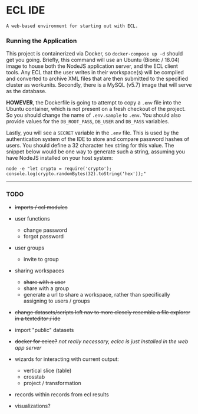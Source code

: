 # ECL IDE

    A web-based environment for starting out with ECL.


### Running the Application

This project is containerized via Docker, so `docker-compose up -d` should get you going. Briefly, this command will use an Ubuntu (Bionic / 18.04) image to house both the NodeJS application server, and the ECL client tools. Any ECL that the user writes in their workspace(s) will be compiled and converted to archive XML files that are then submitted to the specified cluster as workunits. Secondly, there is a MySQL (v5.7) image that will serve as the database.

**HOWEVER**, the Dockerfile is going to attempt to copy a `.env` file into the Ubuntu container, which is not present on a fresh checkout of the project. So you should change the name of `.env.sample` to `.env`. You should also provide values for the `DB_ROOT_PASS`, `DB_USER` and `DB_PASS` variables.

Lastly, you will see a `SECRET` variable in the `.env` file. This is used by the authentication system of the IDE to store and compare password hashes of users. You should define a 32 character hex string for this value. The snippet below would be one way to generate such a string, assuming you have NodeJS installed on your host system:

``` node -e "let crypto = require('crypto'); console.log(crypto.randomBytes(32).toString('hex'));" ```

---

### TODO

* ~~imports / ecl modules~~

* user functions
  * change password
  * forgot password

* user groups
  * invite to group

* sharing workspaces
  * ~~share with a user~~
  * share with a group
  * generate a url to share a workspace, rather than specifically assigning to users / groups

* ~~change datasets/scripts left nav to more closely resemble a file explorer in a texteditor / ide~~

* import "public" datasets

* ~~docker for eclcc?~~ _not really necessary, eclcc is just installed in the web app server_

* wizards for interacting with current output:
  * vertical slice (table)
  * crosstab
  * project / transformation

* records within records from ecl results

* visualizations?